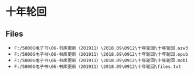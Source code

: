 # 十年轮回

## Files

- `F:/5000G电子书\06-书库更新（201911）\2018.09\0912\十年轮回\十年轮回.azw3`
- `F:/5000G电子书\06-书库更新（201911）\2018.09\0912\十年轮回\十年轮回.epub`
- `F:/5000G电子书\06-书库更新（201911）\2018.09\0912\十年轮回\十年轮回.mobi`
- `F:/5000G电子书\06-书库更新（201911）\2018.09\0912\十年轮回\files.txt`
